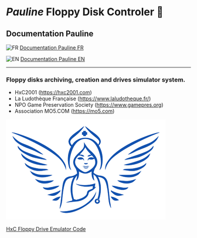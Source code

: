 # *Pauline* **F**loppy **D**isk **C**ontroler :floppy_disk:

## Documentation Pauline  
  
![FR](https://raw.githubusercontent.com/stevenrskelton/flag-icon/master/png/16/country-4x3/fr.png)  [Documentation Pauline FR](https://wernli.pages.in2p3.fr/pauline-doc/fr/)  
  
![EN](https://raw.githubusercontent.com/stevenrskelton/flag-icon/master/png/16/country-4x3/gb.png)  [Documentation Pauline EN](https://wernli.pages.in2p3.fr/pauline-doc/en/)  

----  
  
### Floppy disks archiving, creation and drives simulator system.
  
- HxC2001 (https://hxc2001.com)  
- La Ludothèque Française (https://www.laludotheque.fr/)  
- NPO Game Preservation Society (https://www.gamepres.org)  
- Association MO5.COM (https://mo5.com)  

[![Pauline](https://github.com/Jean-Fred64/Pauline_FDC/blob/main/WWW/New%20interface/Medias/Pauline%20logo%20025.png)](https://sourceforge.net/p/hxcfloppyemu/code/HEAD/tree/HxCFloppyEmulator/Pauline/trunk/)

[HxC Floppy Drive Emulator Code](https://sourceforge.net/p/hxcfloppyemu/code/HEAD/tree/HxCFloppyEmulator/Pauline/trunk/)
